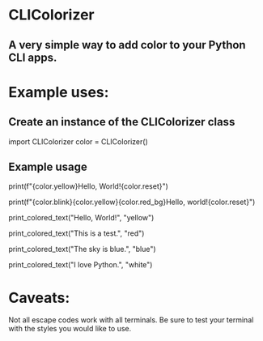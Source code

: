 # CLIColorizer

## A very simple way to add color to your Python CLI apps.


#
# Example uses:


## Create an instance of the CLIColorizer class
import CLIColorizer
 color = CLIColorizer()
##
## Example usage
print(f"{color.yellow}Hello, World!{color.reset}")

print(f"{color.blink}{color.yellow}{color.red_bg}Hello, world!{color.reset}")

print_colored_text("Hello, World!", "yellow")

print_colored_text("This is a test.", "red")

print_colored_text("The sky is blue.", "blue")

print_colored_text("I love Python.", "white")

##
# Caveats:

 Not all escape codes work with all terminals. Be sure to test your terminal with the styles you  would like to use.